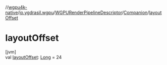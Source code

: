//[wgpu4k-native](../../../../index.md)/[io.ygdrasil.wgpu](../../index.md)/[WGPURenderPipelineDescriptor](../index.md)/[Companion](index.md)/[layoutOffset](layout-offset.md)

# layoutOffset

[jvm]\
val [layoutOffset](layout-offset.md): [Long](https://kotlinlang.org/api/core/kotlin-stdlib/kotlin/-long/index.html) = 24
